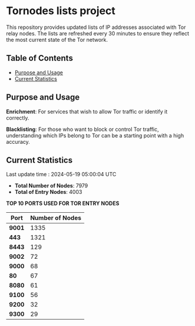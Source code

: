 # Tornodes lists project

This repository provides updated lists of IP addresses associated with Tor relay nodes. The lists are refreshed every 30 minutes to ensure they reflect the most current state of the Tor network.

## Table of Contents

- [Purpose and Usage](#purpose-and-usage)
- [Current Statistics](#current-statistics)


## Purpose and Usage

**Enrichment**: For services that wish to allow Tor traffic or identify it correctly.

**Blacklisting**: For those who want to block or control Tor traffic, understanding which IPs belong to Tor can be a starting point with a high accuracy.

## Current Statistics

Last update time : 2024-05-19 05:00:04 UTC

- **Total Number of Nodes**: 7979
- **Total of Entry Nodes**: 4003

**TOP 10 PORTS USED FOR TOR ENTRY NODES**

| **Port** | **Number of Nodes** |
|------|-----------------|
| **9001**   | 1335  |
| **443**   | 1321  |
| **8443**   | 129  |
| **9002**   | 72  |
| **9000**   | 68  |
| **80**   | 67  |
| **8080**   | 61  |
| **9100**   | 56  |
| **9200**   | 32  |
| **9300**   | 29  |

